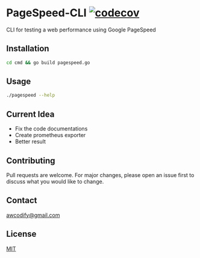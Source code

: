 # PageSpeed-CLI [![codecov](https://codecov.io/gh/awcodify/pagespeed-cli/branch/master/graph/badge.svg)](https://codecov.io/gh/awcodify/pagespeed-cli)

CLI for testing a web performance using Google PageSpeed

## Installation

```bash
cd cmd && go build pagespeed.go
```

## Usage

```bash
./pagespeed --help
```

## Current Idea
* Fix the code documentations
* Create prometheus exporter
* Better result

## Contributing
Pull requests are welcome. For major changes, please open an issue first to discuss what you would like to change.

## Contact
awcodify@gmail.com

## License
[MIT](https://choosealicense.com/licenses/mit/)
